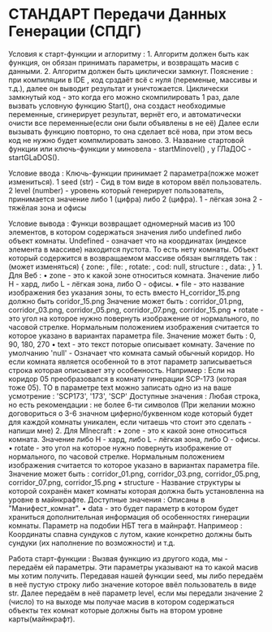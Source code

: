 # СТАНДАРТ Передачи Данных Генерации (СПДГ)

Условия к старт-функции и аглоритму : 
	1. Алгоритм должен быть как функция, он обязан принимать параметры, и возвращать масив с данными.
	2. Алгоритм должен быть циклически замкнут. 
	Пояснение : при компиляции в IDE , код срздаёт всё с нуля (переменые, массивы и т.д.), далее он выводит результат и уничтожается.
	Циклически замкнутый код - это когда его можно скомпилировать 1 раз, дале вызвать условную функцию Start(), она создаст необходимые переменные, сгинерирует результат, вернёт его, и автоматически очисти все переменные(если они были объявлены в не её)
	Далее если вызывать функцию повторно, то она сделает всё нова, при этом весь код не нужно будет компмлировать заново.
	3. Название стартовой функции или ключь-функции у миновела - startMinovel() , у ГЛаДОС - startGLaDOS(). 

Условие ввода : 
	Ключь-функции принимает 2 параметра(пожже может измениться). 1 seed (str) - Сид в том виде в котором ввёл пользователь. 2 level (number) - уровень который генерирует пользователь, принимается значение либо 1 (цифра) либо 2 (цифра). 
		1 - лёгкая зона
		2 - тяжёлая зона и офисы 

Условие вывода : 
	Функци возвращает одномерный масив из 100 элементов, в котором содержаться значения либо undefined либо объект комнаты. 
	Undefined - означает что на координатах (индексе элемента в массиве) находится пустота. То есть нету комнаты.
	Объект который содержится в возвращаемом массиве обязан выглядеть так : (может изменяться)
		{
		  zone: , 
		  file: , 
		  rotate: ,
		  cod: null,
		  structure : ,
		  data: ,
		}
	1. Для Веб :
	• zone - это к какой зоне относиться комната. Значение либо H - хард, либо L - лёгкая зона, либо O - офисы.
	• file - это название изображения без указания зоны, то есть вместо H_corridor_15.png должно быть coridor_15.png
	Значение может быть : 
		corridor_01.png, 
		corridor_03.png, 
		corridor_05.png, 
		corridor_07.png, 
		corridor_15.png
	• rotate - это угол на которое нужно повернуть изображение от нормального, по часовой стрелке. Нормальным положением изображения считается то которое указано в вариантах параметра file. 
	Значение может быть : 
		0, 90, 180, 270
	• text - это текст поторые описывает комнату. Зачение по умолчанию 'null' - Означает что комната самый обычный коридор. Но если комната является особенной то в этот параметр записываеться строка которая описывает эту особенность.
	Например : Если на коридор 05 преобразовался в комнату гинерации SCP-173 (которая тоже 05). ТО в параметре text можно записать одно из на ваше усмотрение :
		'SCP173', '173', 'SCP'
	Доступные значения : 
		Любая строка, но есть рекомендации : не более 6-ти символов
		(При желании можно договориться о 3-6 значном циферно/буквенном коде который будет для каждой комнаты уникален, если читаешь что стоит это сделать - напиши мне)
	2. Для MInecraft :
	• zone - это к какой зоне относиться комната. Значение либо H - хард, либо L - лёгкая зона, либо O - офисы.
	• rotate - это угол на которое нужно повернуть изображение от нормального, по часовой стрелке. Нормальным положением изображения считается то которое указано в вариантах параметра file. 
	Значение может быть :
		corridor_01.png, 
		corridor_03.png, 
		corridor_05.png, 
		corridor_07.png, 
		corridor_15.png
	• structure - Название структуры ы которой сохранён макет комнаты которая должна быть установленна на уровне в майнкрафте. 
	Доступные значения : 
		Описаны в "Манифест_комнат".
	• data - это будет параметр в котором будет храниться дополнительная информация об особенностях гинерации комнаты. Параметр на подобии НБТ тега в майнрафт.
	Напримеор : 
		Координаты спавна сундуков с лутом, какие конкретно должны быть сундуки (их наполнение по возможности) и т.д.

Работа старт-функции : 
	Вызвая функцию из другого кода, мы - передаём ей параметры. Эти параметры указывают на то какой масив мы хотим получить. Передавая нашей функции seed, мы либо передаём в неё пустую строку либо значение которое ввёл пользователь в виде str. Далее передаём в неё параметр level, если мы передали значение 2 (число) то  на выходе мы получае масив в котором содержаться объекты тех комнат которые должны быть на втором уровне карты(майнкрафт). 